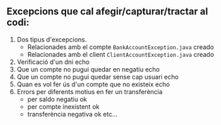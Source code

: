 ## Excepcions que cal afegir/capturar/tractar al codi:

  1. Dos tipus d'excepcions.  
     -  Relacionades amb el compte `BankAccountException.java`  creado
     -  Relacionades amb el client `ClientAccountException.java`   creado   
  2. Verificació d'un dni  echo
  3. Que un compte no pugui quedar en negatiu  echo
  4. Que un compte no pugui quedar sense cap usuari echo
  5. Quan es vol fer ús d'un compte que no existeix echo
  6. Errors per diferents motius en fer un transferència  
     -  per saldo negatiu  ok
     -  per compte inexistent  ok
     -  transferència negativa  ok
    etc... 
    
  
  